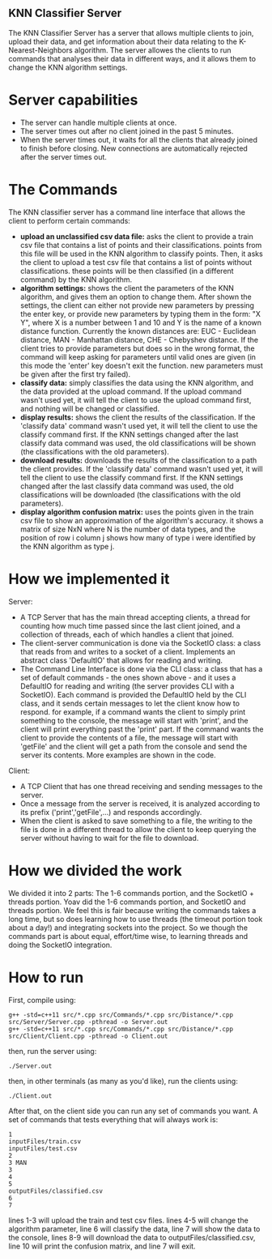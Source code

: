 ## KNN Classifier Server

The KNN Classifier Server has a server that allows multiple clients to join, upload their data, and get information about their data relating to the K-Nearest-Neighbors algorithm.
The server allowes the clients to run commands that analyses their data in different ways, and it allows them to change the KNN algorithm settings.

# Server capabilities

- The server can handle multiple clients at once.
- The server times out after no client joined in the past 5 minutes.
- When the server times out, it waits for all the clients that already joined to finish before closing. New connections are automatically rejected after the server times out.

# The Commands

The KNN classifier server has a command line interface that allows the client to perform certain commands:
- **upload an unclassified csv data file:**
asks the client to provide a train csv file that contains a list of points and their classifications. points from this file will be used in the KNN algorithm to classify points. Then, it asks the client to upload a test csv file that contains a list of points without classifications. these points will be then classified (in a different command) by the KNN algorithm.
- **algorithm settings:** 
shows the client the parameters of the KNN algorithm, and gives them an option to change them. After shown the settings, the client can either not provide new parameters by pressing the enter key, or provide new parameters by typing them in the form: "X Y", where X is a number between 1 and 10 and Y is the name of a known distance function. Currently the known distances are: EUC - Euclidean distance, MAN - Manhattan distance, CHE - Chebyshev distance. If the client tries to provide parameters but does so in the wrong format, the command will keep asking for parameters until valid ones are given (in this mode the 'enter' key doesn't exit the function. new parameters must be given after the first try failed).
- **classify data:**
simply classifies the data using the KNN algorithm, and the data provided at the upload command. If the upload command wasn't used yet, it will tell the client to use the upload command first, and nothing will be changed or classified.
- **display results:**
shows the client the results of the classification. If the 'classify data' command wasn't used yet, it will tell the client to use the classify command first. If the KNN settings changed after the last classify data command was used, the old classifications will be shown (the classifications with the old parameters).
- **download results:**
downloads the results of the classification to a path the client provides. If the 'classify data' command wasn't used yet, it will tell the client to use the classify command first. If the KNN settings changed after the last classify data command was used, the old classifications will be downloaded (the classifications with the old parameters).
- **display algorithm confusion matrix:**
uses the points given in the train csv file to show an approximation of the algorithm's accuracy. it shows a matrix of size NxN where N is the number of data types, and the position of row i column j shows how many of type i were identified by the KNN algorithm as type j.

# How we implemented it

Server: 
- A TCP Server that has the main thread accepting clients, a thread for counting how much time passed since the last client joined, and a collection of threads, each of which handles a client that joined.
- The client-server communication is done via the SocketIO class: a class that reads from and writes to a socket of a client. Implements an abstract class 'DefaultIO' that allows for reading and writing.
- The Command Line Interface is done via the CLI class: a class that has a set of default commands - the ones shown above - and it uses a DefaultIO for reading and writing (the server provides CLI with a SocketIO). Each command is provided the DefaultIO held by the CLI class, and it sends certain messages to let the client know how to respond. for example, if a command wants the client to simply print something to the console, the message will start with 'print', and the client will print everything past the 'print' part. If the command wants the client to provide the contents of a file, the message will start with 'getFile' and the client will get a path from the console and send the server its contents. More examples are shown in the code.

Client:
- A TCP Client that has one thread receiving and sending messages to the server. 
- Once a message from the server is received, it is analyzed according to its prefix ('print','getFile',...) and responds accordingly.
- When the client is asked to save something to a file, the writing to the file is done in a different thread to allow the client to keep querying the server without having to wait for the file to download.

# How we divided the work

We divided it into 2 parts: The 1-6 commands portion, and the SocketIO + threads portion. Yoav did the 1-6 commands portion, and SocketIO and threads portion.
We feel this is fair because writing the commands takes a long time, but so does learning how to use threads (the timeout portion took about a day!) and integrating sockets into the project. So we though the commands part is about equal, effort/time wise, to learning threads and doing the SocketIO integration.

# How to run

First, compile using:
```
g++ -std=c++11 src/*.cpp src/Commands/*.cpp src/Distance/*.cpp src/Server/Server.cpp -pthread -o Server.out
g++ -std=c++11 src/*.cpp src/Commands/*.cpp src/Distance/*.cpp src/Client/Client.cpp -pthread -o Client.out
```
then, run the server using:
```
./Server.out
```
then, in other terminals (as many as you'd like), run the clients using:
```
./Client.out
```
After that, on the client side you can run any set of commands you want. A set of commands that tests everything that will always work is:
```
1
inputFiles/train.csv
inputFiles/test.csv
2
3 MAN
3
4
5
outputFiles/classified.csv
6
7

```
lines 1-3 will upload the train and test csv files. lines 4-5 will change the algorithm parameter, line 6 will classify the data, line 7 will show the data to the console, lines 8-9 will download the data to outputFiles/classified.csv, line 10 will print the confusion matrix, and line 7 will exit.
